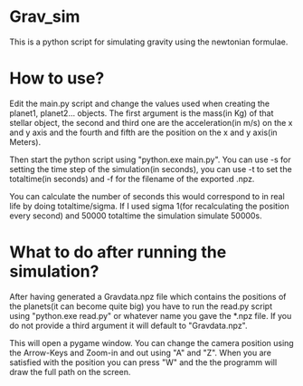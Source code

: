 # Grav_sim
This is a python script for simulating gravity using the newtonian formulae.

# How to use?
Edit the main.py script and change the values used when creating the planet1, planet2... objects.
The first argument is the mass(in Kg) of that stellar object, the second and third one are the acceleration(in m/s) on the x and y axis and the fourth and fifth are the position on the x and y axis(in Meters).

Then start the python script using "python.exe main.py". You can use -s for setting the time step of the simulation(in seconds), you can use -t to set the totaltime(in seconds) and -f for the filename of the exported .npz.

You can calculate the number of seconds this would correspond to in real life by doing totaltime/sigma. If I used sigma 1(for recalculating the position every second) and 50000 totaltime the simulation simulate 50000s.

# What to do after running the simulation?
After having generated a Gravdata.npz file which contains the positions of the planets(it can become quite big) you have to run the read.py script using "python.exe read.py" or whatever name you gave the *.npz file. If you do not provide a third argument it will default to "Gravdata.npz".

This will open a pygame window. You can change the camera position using the Arrow-Keys and Zoom-in and out using "A" and "Z".
When you are satisfied with the position you can press "W" and the the programm will draw the full path on the screen.